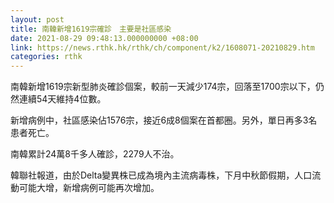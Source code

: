 ```yaml
---
layout: post
title: 南韓新增1619宗確診　主要是社區感染
date: 2021-08-29 09:48:13.000000000 +08:00
link: https://news.rthk.hk/rthk/ch/component/k2/1608071-20210829.htm
categories: rthk
---
```


南韓新增1619宗新型肺炎確診個案，較前一天減少174宗，回落至1700宗以下，仍然連續54天維持4位數。

新增病例中，社區感染佔1576宗，接近6成8個案在首都圈。另外，單日再多3名患者死亡。

南韓累計24萬8千多人確診，2279人不治。

韓聯社報道，由於Delta變異株已成為境內主流病毒株，下月中秋節假期，人口流動可能大增，新增病例可能再次增加。
